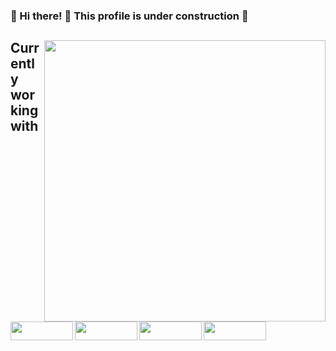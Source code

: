 
###  :construction: Hi there! 👋 This profile is under construction   :construction:


<div align="left" disabled=true >
<img   align="right" width="450px"  src="https://github-readme-stats.vercel.app/api?username=fuakim&count_private=true&show_icons=true&theme=react"/>
  
 ## Currently working with
  
<a href="#" target="_blank"> 
<img  align="left" height="30px" width="100px"  src="https://img.shields.io/badge/React-20232A?style=for-the-badge&logo=react&logoColor=61DAFB"/></a>
  <a href="#" target="_blank">
<img  align="left"  height="30px" width="100px"   src="https://img.shields.io/badge/Express.js-404D59?style=for-the-badge"/> </a>
  <a href="#" target="_blank"> 
<img  align="left"  height="30px" width="100px"   src="https://img.shields.io/badge/node.js-6DA55F?style=for-the-badge&logo=node.js&logoColor=white"/>
  </a>
<br/>
<br/>
  	<a href="#" target="_blank"> 
		<img  align="left"  height="30px" width="100px"   src="https://img.shields.io/badge/JavaScript-F7DF1E?style=for-the-badge&logo=javascript&logoColor=black"/>
	</a>
</div> 
<br/>


<!--

Here are some ideas to get you started:

- 🔭 I’m currently working on ...
- 🌱 I’m currently learning ...
- 👯 I’m looking to collaborate on ...
- 🤔 I’m looking for help with ...
- 💬 Ask me about ...
- 📫 How to reach me: ...
- 😄 Pronouns: ...
- ⚡ Fun fact: ...
-->
